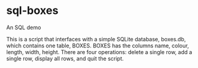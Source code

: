 # sql-boxes
An SQL demo

This is a script that interfaces with a simple SQLite database, boxes.db, which contains one table, BOXES.
BOXES has the columns name, colour, length, width, height.
There are four operations: delete a single row, add a single row, display all rows, and quit the script.
